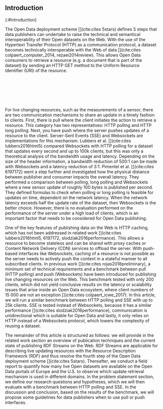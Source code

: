 ## Introduction
{:#introduction}

The Open Data deployment scheme [](cite:cites 5stars) defines 5 steps that data publishers can undertake to raise the technical and semantical interoperability of their Open datasets on the Web. With the use of the Hypertext Transfer Protocol (HTTP) as a communication protocol, a dataset becomes technically interoperable with the Web of data [](cite:cites colpaert_computer_2014, rezaei2014review). This allows Open Data consumers to retrieve a resource (e.g. a document that is part of the dataset) by sending an HTTP GET method to the Uniform Resource Identifier (URI) of the resource. 
<span class="placeholder printonly">
<span style="display: block; height: 7em;"></span>
<!-- This is a dummy placeholder for the LNCS first page footnote -->
</span>
For live changing resources, such as the measurements of a sensor, there are two communication mechanisms to share an update in a timely fashion to clients. First, there is pull where the client initiates the action to retrieve a resource. This category has two representatives: HTTP polling and HTTP long polling. Next, you have push where the server pushes updates of a resource to the client. Server-Sent Events (SSE) and Websockets are implementations for this mechanism. 
Lubbers et al. [](cite:cites lubbers2016html5) compared Websockets with HTTP polling for a dataset that updates every second and up to 100k clients, but this was only a theoretical analysis of the bandwidth usage and latency. Depending on the size of the header information, a bandwidth reduction of 500:1 can be made with Websockets and a latency reduction of 3:1. Pimentel et al. [](cite:cites 6197172) went a step further and investigated how the physical distance between publisher and consumer impacts the overall latency. They performed a comparison between polling, long polling and Websockets where a new sensor update of roughly 100 bytes is published per second. They defined formulas to check when polling or long polling is feasible for updates on time, dependent on the network latency. When the network latency exceeds half the update rate of the dataset, then Websockets is the better choice. However, there is no evaluation performed on the performance of the server under a high load of clients, which is an important factor that needs to be considered for Open Data publishing. 

One of the key features of publishing data on the Web is HTTP caching, which has not been addressed in related work [](cite:cites lubbers2016html5, 6197172, slodziak2016performance). This allows a resource to become stateless and can be shared with proxy caches or Content Network Delivery (CDN) services to offload the server. With push-based interfaces like Websockets, caching of a resource is not possible as the server needs to actively push the content in a stateful manner to all subscribed clients. In previous work [](cite:cites rojas2018preliminary), a minimum set of technical requirements and a benchmark between pull (HTTP polling) and push (Websockets) have been introduced for publishing live changing resources on the Web. This benchmark tested with only 200 clients, which did not yield conclusive results on the latency or scalability issues that arise inside an Open Data ecosystem, where client numbers of 15 000 are not an exception [](cite:cites colpaert_icwe_2017). In this article, we will run a similar benchmark between HTTP polling and SSE with up to 25k clients. SSE is tested instead of Websockets, because it has a similar performance [](cite:cites slodziak2016performance), communication is unidirectional which is suitable for Open Data and lastly, it only relies on HTTP instead of a Websockets protocol, which lowers the complexity of reusing a dataset.

The remainder of this article is structured as follows: we will provide in the related work section an overview of publication techniques and the current state of publishing RDF Streams on the Web. RDF Streams are applicable for describing live updating resources with the Resource Description Framework (RDF) and thus resolve the fourth step of the Open Data deployment scheme [](cite:cites 5stars). Thereafter, we conduct a field report to quantify how many live Open datasets are available on the Open Data portals of Europe and the U.S. to observe which update retrieval mechanism is used in different domains. In the problem statement section, we define our research questions and hypotheses, which we will then evaluate with a benchmark between HTTP polling and SSE. In the discussion and conclusion, based on the results of the benchmark, we will propose some guidelines for data publishers when to use pull or push interfaces.
